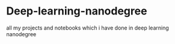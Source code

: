 # Deep-learning-nanodegree
all my projects and notebooks which i have done in deep learning nanodegree
